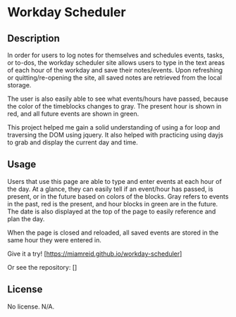 # Workday Scheduler

## Description
In order for users to log notes for themselves and schedules events, tasks, or to-dos, the workday scheduler site allows users to type in the text areas of each hour of the workday and save their notes/events. Upon refreshing or quitting/re-opening the site, all saved notes are retrieved from the local storage. 

The user is also easily able to see what events/hours have passed, because the color of the timeblocks changes to gray. The present hour is shown in red, and all future events are shown in green. 

This project helped me gain a solid understanding of using a for loop and traversing the DOM using jquery. It also helped with practicing using dayjs to grab and display the current day and time.

## Usage

Users that use this page are able to type and enter events at each hour of the day. At a glance, they can easily tell if an event/hour has passed, is present, or in the future based on colors of the blocks. Gray refers to events in the past, red is the present, and hour blocks in green are in the future. The date is also displayed at the top of the page to easily reference and plan the day.

When the page is closed and reloaded, all saved events are stored in the same hour they were entered in.

Give it a try! [https://miamreid.github.io/workday-scheduler]

Or see the repository: []


## License

No license. N/A.
